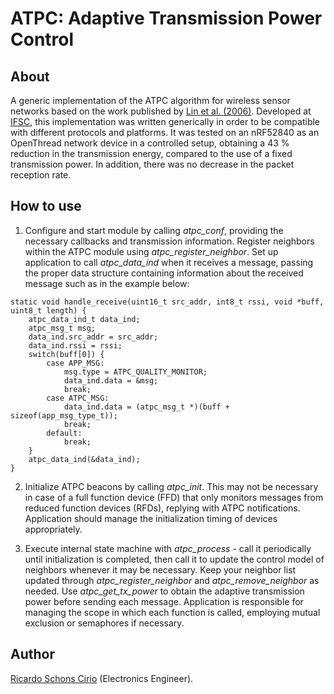 # ATPC: Adaptive Transmission Power Control

## About

A generic implementation of the ATPC algorithm for wireless sensor networks
based on the work published by 
[Lin et al. (2006)](https://dl.acm.org/doi/10.1145/1182807.1182830). 
Developed at [IFSC](https://www.ifsc.edu.br), this implementation was written
generically in order to be compatible with different protocols and platforms. 
It was tested on an nRF52840 as an OpenThread network device in a controlled 
setup, obtaining a 43 % reduction in the transmission energy, compared to the 
use of a fixed transmission power. In addition, there was no decrease in the 
packet reception rate.

## How to use

1. Configure and start module by calling *atpc_conf*, providing the necessary 
callbacks and transmission information. Register neighbors within the ATPC 
module using *atpc_register_neighbor*. Set up application to call *atpc_data_ind* 
when it receives a message, passing the proper data structure containing 
information about the received message such as in the example below:

``` { .c }
static void handle_receive(uint16_t src_addr, int8_t rssi, void *buff, uint8_t length) {
    atpc_data_ind_t data_ind;
    atpc_msg_t msg;
    data_ind.src_addr = src_addr;
    data_ind.rssi = rssi;
    switch(buff[0]) {
        case APP_MSG:
            msg.type = ATPC_QUALITY_MONITOR;
            data_ind.data = &msg;
            break;
        case ATPC_MSG:
            data_ind.data = (atpc_msg_t *)(buff + sizeof(app_msg_type_t));
            break;
        default:
            break;
    }
    atpc_data_ind(&data_ind);
}
```

2. Initialize ATPC beacons by calling *atpc_init*. This may not be necessary in
case of a full function device (FFD) that only monitors messages from reduced 
function devices (RFDs), replying with ATPC notifications. Application should 
manage the initialization timing of devices appropriately.

3. Execute internal state machine with *atpc_process* - call it periodically 
until initialization is completed, then call it to update the control model 
of neighbors whenever it may be necessary. Keep your neighbor list updated 
through *atpc_register_neighbor* and *atpc_remove_neighbor* as needed. Use 
*atpc_get_tx_power* to obtain the adaptive transmission power before sending 
each message. Application is responsible for managing the scope in which each 
function is called, employing mutual exclusion or semaphores if necessary.

## Author

[Ricardo Schons Cirio](https://www.linkedin.com/in/ricardocirio/) (Electronics 
Engineer).

